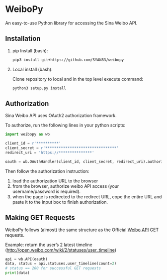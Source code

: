 # WeiboPy
An easy-to-use Python library for accessing the Sina Weibo API.


## Installation

1. pip Install (bash):

    ```bash
    pip3 install git+https://github.com/SYAN83/weibopy
    ```

2. Local install (bash):

    Clone repository to local and in the top level execute command:
    
    ```bash
    python3 setup.py install
    ```


## Authorization

Sina Weibo API uses OAuth2 authorization framework. 

To authorize, run the following lines in your python scripts:

```python
import weibopy as wb

client_id = r'**********'
client_secret = r'********************************'
redirect_uri = 'https://***************'

oauth = wb.OAuthHandler(client_id, client_secret, redirect_uri).authorize()
```

Then follow the authorization instruction: 

1. load the authorization URL to the browser 
2. from the browser, authorize weibo API access (your username/password is required).
3. when the page is redirected to the redirect URL, cope the entire URL and paste it to the input box to finish authorization.


## Making GET Requests

WeiboPy follows (almost) the same structure as the Official [Weibo API](http://open.weibo.com/wiki/微博API) GET requests. 

Example: return the user’s 2 latest timeline (http://open.weibo.com/wiki/2/statuses/user_timeline)

```python
api = wb.API(oauth)
data, status = api.statuses.user_timeline(count=2)
# status == 200 for successful GET requests
print(data)
```
